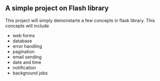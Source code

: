 ## A simple project on Flash library

This project will simply demonstarte a few concepts in flask library.
This concepts will include
- web forms
- database
- error handling
- pagination
- email sending
- date and time
- notification
- background jobs
